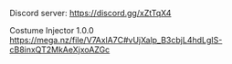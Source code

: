 Discord server: https://discord.gg/xZtTqX4

Costume Injector 1.0.0 https://mega.nz/file/V7AxlA7C#vUjXalp_B3cbjL4hdLgIS-cB8inxQT2MkAeXjxoAZGc
